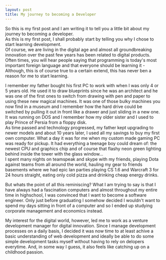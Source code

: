 ```yaml
---
layout: post
title: My journey to becoming a Developer
---
```

So this is my first post and I am writing it to tell you a little bit about my journey to becoming a developer.  
As this is my first post, I shall probably start by telling you why I chose to start learning development.  
Of course, we are living in the digital age and almost all groundbreaking innovation over the past few years has been related to digital products. Often times, you will hear people saying that programming is today's most important foreign language and that everyone should be learning it - Although, this is of course true to a certain extend, this has never ben a reason for me to start learning.  

I remember my father bought his first PC to work with when I was only 4 or 5 years old. He used it to draw blueprints since he was an architect and he was one of the first ones to switch from drawing with pen and paper to using these new magical machines. It was one of those bulky machines you now find in a museum and I remember how the hard drive could be switched by pulling it out in front like a drawer and just sliding in a new one. It was running on DOS and I remember how my older sister and I used to play Prince of Persia from a floppy disk.  
As time passed and technology progressed, my father kept upgrading to newer models and about 10 years later, I used all my savings to buy my first own computer. What a day it was for me when my custom made gaming PC was ready for pickup. It had everything a teenage boy could dream of: the newest CPU and graphics chip and of course that flashy neon green lighting behind inside the tower with the glass window...  
I spent many nights on teamspeak and skype with my friends, playing Dota against teams from all around the world, hauling my gear to friends basements where we had epic lan parties playing CS 1.6 and Warcraft 3 for 24 hours straight, eating only cold pizza and drinking cheap energy drinks.

But whats the point of all this reminiscing? What I am trying to say is that I have always had a fascination computers and almost throughout my entire time in highschool, I was convinced that I want to become a software engineer. Only just before graduating I somehow decided I wouldn't want to spend my days sitting in front of a computer and so I ended up studying corporate management and economics instead.

My interest for the digital world, however, led me to work as a venture development manager for digital innovation. Since I manage development processes on a daily basis, I decided it was now time to at least achive a basic understanding of web development and ideally be able to do some simple development tasks myself without having to rely on delopers everytime. And, in some way I guess, it also feels like catching up on a childhood passion.